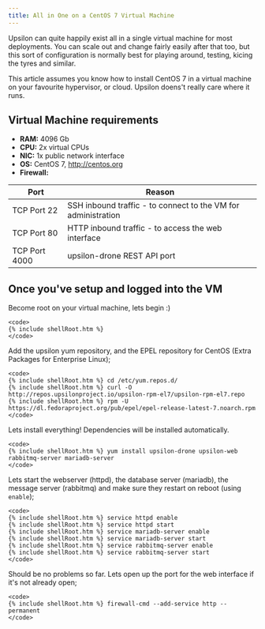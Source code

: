 ```yaml
---
title: All in One on a CentOS 7 Virtual Machine
---
```


Upsilon can quite happily exist all in a single virtual machine for most
deployments. You can scale out and change fairly easily after that too, but
this sort of configuration is normally best for playing around, testing, kicing
the tyres and similar. 

This article assumes you know how to install CentOS 7 in a virtual machine on
your favourite hypervisor, or cloud. Upsilon doens't really care where it runs.

## Virtual Machine requirements

* **RAM:** 4096 Gb   
* **CPU:** 2x virtual CPUs
* **NIC:** 1x public network interface 
* **OS:** CentOS 7, http://centos.org 
* **Firewall:** 

| Port | Reason |
| ---- | ------ |
| TCP Port 22 | SSH inbound traffic - to connect to the VM for administration |
| TCP Port 80 | HTTP inbound traffic - to access the web interface |
| TCP Port 4000 | upsilon-drone REST API port |

## Once you've setup and logged into the VM

<div>
Become root on your virtual machine, lets begin :) 

	<code>
	{% include shellRoot.htm %} 
	</code>

Add the upsilon yum repository, and the EPEL repository for CentOS (Extra
Packages for Enterprise Linux); 

	<code>
	{% include shellRoot.htm %} cd /etc/yum.repos.d/ 
	{% include shellRoot.htm %} curl -O http://repos.upsilonproject.io/upsilon-rpm-el7/upsilon-rpm-el7.repo
	{% include shellRoot.htm %} rpm -U https://dl.fedoraproject.org/pub/epel/epel-release-latest-7.noarch.rpm
	</code>

Lets install everything! Dependencies will be installed automatically. 

	<code>
	{% include shellRoot.htm %} yum install upsilon-drone upsilon-web rabbitmq-server mariadb-server
	</code>

Lets start the webserver (httpd), the database server (mariadb), the message
server (rabbitmq) and make sure they restart on reboot (using `enable`); 

	<code>
	{% include shellRoot.htm %} service httpd enable
	{% include shellRoot.htm %} service httpd start
	{% include shellRoot.htm %} service mariadb-server enable
	{% include shellRoot.htm %} service mariadb-server start
	{% include shellRoot.htm %} service rabbitmq-server enable
	{% include shellRoot.htm %} service rabbitmq-server start
	</code>

Should be no problems so far. Lets open up the port for the web interface if
it's not already open;

	<code>
	{% include shellRoot.htm %} firewall-cmd --add-service http --permanent
	</code>
</div>
